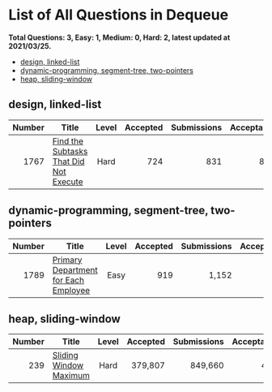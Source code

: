 # List of All Questions in Dequeue

**Total Questions: 3, Easy: 1, Medium: 0, Hard: 2, latest updated at 2021/03/25.**

- [design, linked-list](#design-linked-list)
- [dynamic-programming, segment-tree, two-pointers](#dynamic-programming-segment-tree-two-pointers)
- [heap, sliding-window](#heap-sliding-window)

## design, linked-list

|Number|                                                    Title                                                     |Level|Accepted|Submissions|Acceptance|
|-----:|--------------------------------------------------------------------------------------------------------------|:---:|-------:|----------:|---------:|
|  1767|[Find the Subtasks That Did Not Execute](https://leetcode.com/problems/find-the-subtasks-that-did-not-execute)|Hard |     724|        831|       87%|


## dynamic-programming, segment-tree, two-pointers

|Number|                                                  Title                                                   |Level|Accepted|Submissions|Acceptance|
|-----:|----------------------------------------------------------------------------------------------------------|:---:|-------:|----------:|---------:|
|  1789|[Primary Department for Each Employee](https://leetcode.com/problems/primary-department-for-each-employee)|Easy |     919|      1,152|       80%|


## heap, sliding-window

|Number|                                    Title                                     |Level|Accepted|Submissions|Acceptance|
|-----:|------------------------------------------------------------------------------|:---:|-------:|----------:|---------:|
|   239|[Sliding Window Maximum](https://leetcode.com/problems/sliding-window-maximum)|Hard | 379,807|    849,660|       45%|


